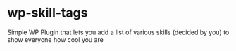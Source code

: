 wp-skill-tags
=============

Simple WP Plugin that lets you add a list of various skills (decided by you) to show everyone how cool you are
